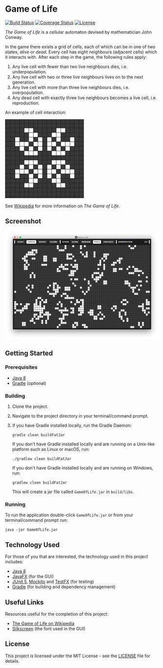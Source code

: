 # Game of Life

[![Build Status](https://img.shields.io/github/workflow/status/vanillaSlice/the-mono/Game%20of%20Life/main)](https://github.com/vanillaSlice/the-mono/actions?query=workflow%3AGame-of-Life+branch%3Amain)
[![Coverage Status](https://img.shields.io/coveralls/github/vanillaSlice/GameOfLife/master.svg)](https://coveralls.io/github/vanillaSlice/GameOfLife?branch=master)
[![License](https://img.shields.io/badge/license-MIT-green)](LICENSE)

*The Game of Life* is a cellular automaton devised by mathematician John Conway.

In the game there exists a grid of cells, each of which can be in one of two states, *alive* or *dead*.
Every cell has eight neighbours (adjacent cells) which it interacts with. After each step in the game, the following
rules apply:

1. Any live cell with fewer than two live neighbours dies, i.e. underpopulation.
2. Any live cell with two or three live neighbours lives on to the next generation.
3. Any live cell with more than three live neighbours dies, i.e. overpopulation.
4. Any dead cell with exactly three live neighbours becomes a live cell, i.e. reproduction.

An example of cell interaction:

![Cell Interaction](./images/pattern-1.gif)

See [Wikipedia](https://en.wikipedia.org/wiki/Conway's_Game_of_Life) for more information on *The Game of Life*.

## Screenshot

![Screenshot](./images/screenshot-1.png)

## Getting Started

### Prerequisites

* [Java 8](https://www.oracle.com/technetwork/java/javase/overview/java8-2100321.html)
* [Gradle](https://gradle.org) (optional)

### Building

1. Clone the project.
2. Navigate to the project directory in your terminal/command prompt.
3. If you have Gradle installed locally, run the Gradle Daemon:

    ```
    gradle clean buildFatJar
    ```

   If you don't have Gradle installed locally and are running on a Unix-like platform such as Linux or macOS, run:

    ```
    ./gradlew clean buildFatJar
    ```

   If you don't have Gradle installed locally and are running on Windows, run:

    ```
    gradlew clean buildFatJar
    ```

    This will create a jar file called `GameOfLife.jar` in `build/libs`.

### Running

To run the application double-click `GameOfLife.jar` or from your terminal/command prompt run:

```
java -jar GameOfLife.jar
```

## Technology Used

For those of you that are interested, the technology used in this project includes:

* [Java 8](https://www.oracle.com/technetwork/java/javase/overview/java8-2100321.html)
* [JavaFX](https://docs.oracle.com/javase/8/javase-clienttechnologies.htm) (for the GUI)
* [JUnit 5](https://junit.org/junit5/), [Mockito](https://site.mockito.org/) and
  [TestFX](https://github.com/TestFX/TestFX) (for testing)
* [Gradle](https://gradle.org) (for building and dependency management)

## Useful Links

Resources useful for the completion of this project:

* [The Game of Life on Wikipedia](https://en.wikipedia.org/wiki/Conway's_Game_of_Life)
* [Silkscreen](https://www.kottke.org/plus/type/silkscreen/index.html) (the font used in the GUI)

## License

This project is licensed under the MIT License - see the [LICENSE](LICENSE) file for details.
